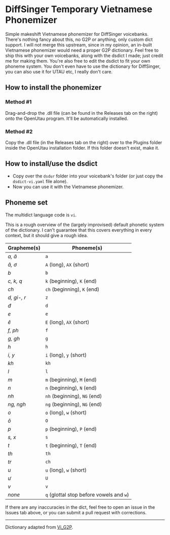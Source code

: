 # DiffSinger Temporary Vietnamese Phonemizer
Simple makeshift Vietnamese phonemizer for DiffSinger voicebanks. There's nothing fancy about this, no G2P or anything, only custom dict support.
I will not merge this upstream, since in my opinion, an in-built Vietnamese phonemizer would need a proper G2P dictionary.
Feel free to ship this with your own voicebanks, along with the dsdict I made; just credit me for making them.
You're also free to edit the dsdict to fit your own phoneme system.
You don't even have to use the dictionary for DiffSinger, you can also use it for UTAU etc, I really don't care.

## How to install the phonemizer
### Method #1
Drag-and-drop the .dll file (can be found in the Releases tab on the right) onto the OpenUtau program. It'll be automatically installed.

### Method #2
Copy the .dll file (in the Releases tab on the right) over to the Plugins folder inside the OpenUtau installation folder. If this folder doesn't exist, make it.

## How to install/use the dsdict
- Copy over the ``dsdur`` folder into your voicebank's folder (or just copy the ``dsdict-vi.yaml`` file alone).
- Now you can use it with the Vietnamese phonemizer.

## Phoneme set
The multidict language code is `vi`.

This is a rough overview of the (largely improvised) default phonetic system of the dictionary. I can't guarantee that this covers everything in every context, but it should give a rough idea.

| Grapheme(s)  | Phoneme(s) |
| ------------- | ------------- |
| _a, ă_  | ``a`` |
| _â, ơ_  | ``A`` (long), ``AX`` (short) |
| _b_  | ``b`` |
| _c, k, q_ | ``k`` (beginning), ``K`` (end) |
| _ch_  | ``ch`` (beginning), ``K`` (end) |
| _d, gi-, r_  | ``z`` |
| _đ_  | ``d`` |
| _e_  | ``e`` |
| _ê_  | ``E`` (long), ``AX`` (short) |
| _f, ph_  | ``f`` |
| _g, gh_  | ``g`` |
| _h_  | ``h`` |
| _i, y_  | ``i`` (long), ``y`` (short) |
| _kh_  | ``kh`` |
| _l_  | ``l`` |
| _m_  | ``m`` (beginning), ``M`` (end) |
| _n_  | ``n`` (beginning), ``N`` (end) |
| _nh_  | ``nh`` (beginning), ``NG`` (end) |
| _ng, ngh_  | ``ng`` (beginning), ``NG`` (end) |
| _o_  | ``o`` (long), ``w`` (short) |
| _ô_  | ``O`` |
| _p_  | ``p`` (beginning), ``P`` (end) |
| _s, x_  | ``s`` |
| _t_  | ``t`` (beginning), ``T`` (end) |
| _th_  | ``th`` |
| _tr_  | ``ch`` |
| _u_  | ``u`` (long), ``w`` (short) |
| _ư_  | ``U`` |
| _v_  | ``v`` |
| _none_  | ``q`` (glottal stop before vowels and ``w``) |

If there are any inaccuracies in the dict, feel free to open an issue in the Issues tab above, or you can submit a pull request with corrections.

---

Dictionary adapted from [Vi_G2P](https://github.com/v-nhandt21/Vi_G2P).
